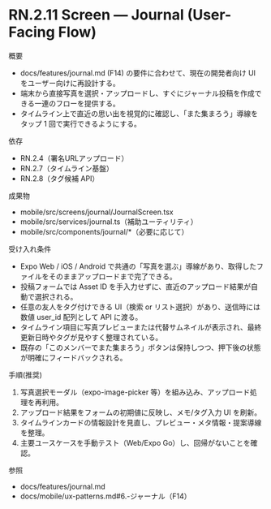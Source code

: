 # RN.2.11 Screen — Journal (User-Facing Flow)

概要
- docs/features/journal.md (F14) の要件に合わせて、現在の開発者向け UI をユーザー向けに再設計する。
- 端末から直接写真を選択・アップロードし、すぐにジャーナル投稿を作成できる一連のフローを提供する。
- タイムライン上で直近の思い出を視覚的に確認し、「また集まろう」導線をタップ 1 回で実行できるようにする。

依存
- RN.2.4（署名URLアップロード）
- RN.2.7（タイムライン基盤）
- RN.2.8（タグ候補 API）

成果物
- mobile/src/screens/journal/JournalScreen.tsx
- mobile/src/services/journal.ts（補助ユーティリティ）
- mobile/src/components/journal/*（必要に応じて）

受け入れ条件
- Expo Web / iOS / Android で共通の「写真を選ぶ」導線があり、取得したファイルをそのままアップロードまで完了できる。
- 投稿フォームでは Asset ID を手入力せずに、直近のアップロード結果が自動で選択される。
- 任意の友人をタグ付けできる UI（検索 or リスト選択）があり、送信時には数値 user_id 配列として API に渡る。
- タイムライン項目に写真プレビューまたは代替サムネイルが表示され、最終更新日時やタグが見やすく整理されている。
- 既存の「このメンバーでまた集まろう」ボタンは保持しつつ、押下後の状態が明確にフィードバックされる。

手順(推奨)
1) 写真選択モーダル（expo-image-picker 等）を組み込み、アップロード処理を再利用。
2) アップロード結果をフォームの初期値に反映し、メモ/タグ入力 UI を刷新。
3) タイムラインカードの情報設計を見直し、プレビュー・メタ情報・提案導線を整理。
4) 主要ユースケースを手動テスト（Web/Expo Go）し、回帰がないことを確認。

参照
- docs/features/journal.md
- docs/mobile/ux-patterns.md#6.-ジャーナル（F14）
